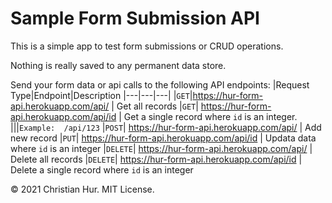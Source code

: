 # Sample Form Submission API

This is a simple app to test form submissions or CRUD operations.

Nothing is really saved to any permanent data store.

Send your form data or api calls to the following API endpoints:
|Request Type|Endpoint|Description
|---|---|---|
|`GET`|https://hur-form-api.herokuapp.com/api/ | Get all records
|`GET`| https://hur-form-api.herokuapp.com/api/id | Get a single record where `id` is an integer.  
|||```Example:  /api/123```
|`POST`| https://hur-form-api.herokuapp.com/api/ | Add new record
|`PUT`| https://hur-form-api.herokuapp.com/api/id | Updata data where `id` is an integer
|`DELETE`| https://hur-form-api.herokuapp.com/api/ | Delete all records
|`DELETE`| https://hur-form-api.herokuapp.com/api/id | Delete a single record where `id` is an integer

© 2021 Christian Hur. MIT License.
